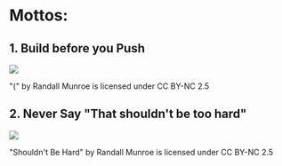 # Mottos: 

## 1. Build before you Push

<img src="https://imgs.xkcd.com/comics/(.png"></img>

"(" by Randall Munroe is licensed under CC BY-NC 2.5

## 2. Never Say "That shouldn't be too hard" 

<img src="https://imgs.xkcd.com/comics/shouldnt_be_hard.png"></img>

"Shouldn't Be Hard" by Randall Munroe is licensed under CC BY-NC 2.5
